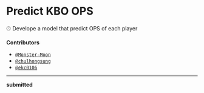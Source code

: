 
Predict KBO OPS 
===============

:baseball: Develope a model that predict OPS of each player

**Contributors**

* [`@Monster-Moon`](https://github.com/Monster-Moon)
* [`@chulhongsung`](https://github.com/chulhongsung)
* [`@ekc0106`](https://github.com/ekc0106)

-----------------
**submitted**

